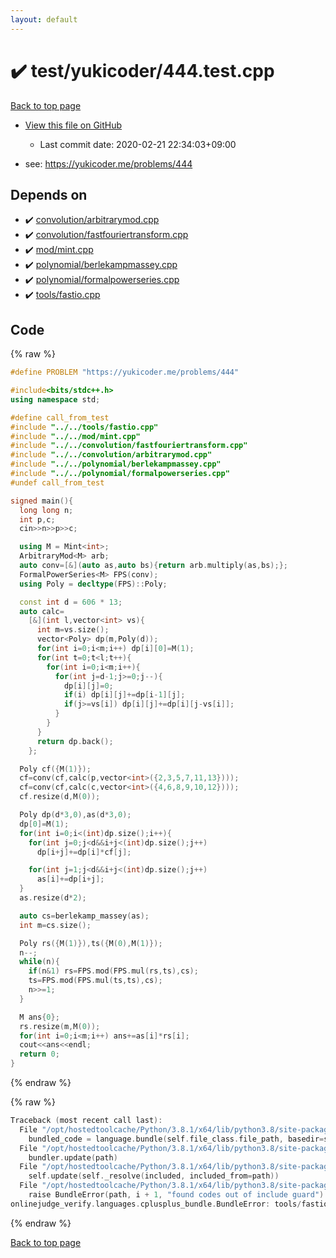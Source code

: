 ```yaml
---
layout: default
---
```


<!-- mathjax config similar to math.stackexchange -->
<script type="text/javascript" async
  src="https://cdnjs.cloudflare.com/ajax/libs/mathjax/2.7.5/MathJax.js?config=TeX-MML-AM_CHTML">
</script>
<script type="text/x-mathjax-config">
  MathJax.Hub.Config({
    TeX: { equationNumbers: { autoNumber: "AMS" }},
    tex2jax: {
      inlineMath: [ ['$','$'] ],
      processEscapes: true
    },
    "HTML-CSS": { matchFontHeight: false },
    displayAlign: "left",
    displayIndent: "2em"
  });
</script>

<script type="text/javascript" src="https://cdnjs.cloudflare.com/ajax/libs/jquery/3.4.1/jquery.min.js"></script>
<script src="https://cdn.jsdelivr.net/npm/jquery-balloon-js@1.1.2/jquery.balloon.min.js" integrity="sha256-ZEYs9VrgAeNuPvs15E39OsyOJaIkXEEt10fzxJ20+2I=" crossorigin="anonymous"></script>
<script type="text/javascript" src="../../../assets/js/copy-button.js"></script>
<link rel="stylesheet" href="../../../assets/css/copy-button.css" />


# :heavy_check_mark: test/yukicoder/444.test.cpp

<a href="../../../index.html">Back to top page</a>

* <a href="{{ site.github.repository_url }}/blob/master/test/yukicoder/444.test.cpp">View this file on GitHub</a>
    - Last commit date: 2020-02-21 22:34:03+09:00


* see: <a href="https://yukicoder.me/problems/444">https://yukicoder.me/problems/444</a>


## Depends on

* :heavy_check_mark: <a href="../../../library/convolution/arbitrarymod.cpp.html">convolution/arbitrarymod.cpp</a>
* :heavy_check_mark: <a href="../../../library/convolution/fastfouriertransform.cpp.html">convolution/fastfouriertransform.cpp</a>
* :heavy_check_mark: <a href="../../../library/mod/mint.cpp.html">mod/mint.cpp</a>
* :heavy_check_mark: <a href="../../../library/polynomial/berlekampmassey.cpp.html">polynomial/berlekampmassey.cpp</a>
* :heavy_check_mark: <a href="../../../library/polynomial/formalpowerseries.cpp.html">polynomial/formalpowerseries.cpp</a>
* :heavy_check_mark: <a href="../../../library/tools/fastio.cpp.html">tools/fastio.cpp</a>


## Code

<a id="unbundled"></a>
{% raw %}
```cpp
#define PROBLEM "https://yukicoder.me/problems/444"

#include<bits/stdc++.h>
using namespace std;

#define call_from_test
#include "../../tools/fastio.cpp"
#include "../../mod/mint.cpp"
#include "../../convolution/fastfouriertransform.cpp"
#include "../../convolution/arbitrarymod.cpp"
#include "../../polynomial/berlekampmassey.cpp"
#include "../../polynomial/formalpowerseries.cpp"
#undef call_from_test

signed main(){
  long long n;
  int p,c;
  cin>>n>>p>>c;

  using M = Mint<int>;
  ArbitraryMod<M> arb;
  auto conv=[&](auto as,auto bs){return arb.multiply(as,bs);};
  FormalPowerSeries<M> FPS(conv);
  using Poly = decltype(FPS)::Poly;

  const int d = 606 * 13;
  auto calc=
    [&](int l,vector<int> vs){
      int m=vs.size();
      vector<Poly> dp(m,Poly(d));
      for(int i=0;i<m;i++) dp[i][0]=M(1);
      for(int t=0;t<l;t++){
        for(int i=0;i<m;i++){
          for(int j=d-1;j>=0;j--){
            dp[i][j]=0;
            if(i) dp[i][j]+=dp[i-1][j];
            if(j>=vs[i]) dp[i][j]+=dp[i][j-vs[i]];
          }
        }
      }
      return dp.back();
    };

  Poly cf({M(1)});
  cf=conv(cf,calc(p,vector<int>({2,3,5,7,11,13})));
  cf=conv(cf,calc(c,vector<int>({4,6,8,9,10,12})));
  cf.resize(d,M(0));

  Poly dp(d*3,0),as(d*3,0);
  dp[0]=M(1);
  for(int i=0;i<(int)dp.size();i++){
    for(int j=0;j<d&&i+j<(int)dp.size();j++)
      dp[i+j]+=dp[i]*cf[j];

    for(int j=1;j<d&&i+j<(int)dp.size();j++)
      as[i]+=dp[i+j];
  }
  as.resize(d*2);

  auto cs=berlekamp_massey(as);
  int m=cs.size();

  Poly rs({M(1)}),ts({M(0),M(1)});
  n--;
  while(n){
    if(n&1) rs=FPS.mod(FPS.mul(rs,ts),cs);
    ts=FPS.mod(FPS.mul(ts,ts),cs);
    n>>=1;
  }

  M ans{0};
  rs.resize(m,M(0));
  for(int i=0;i<m;i++) ans+=as[i]*rs[i];
  cout<<ans<<endl;
  return 0;
}

```
{% endraw %}

<a id="bundled"></a>
{% raw %}
```cpp
Traceback (most recent call last):
  File "/opt/hostedtoolcache/Python/3.8.1/x64/lib/python3.8/site-packages/onlinejudge_verify/docs.py", line 348, in write_contents
    bundled_code = language.bundle(self.file_class.file_path, basedir=self.cpp_source_path)
  File "/opt/hostedtoolcache/Python/3.8.1/x64/lib/python3.8/site-packages/onlinejudge_verify/languages/cplusplus.py", line 63, in bundle
    bundler.update(path)
  File "/opt/hostedtoolcache/Python/3.8.1/x64/lib/python3.8/site-packages/onlinejudge_verify/languages/cplusplus_bundle.py", line 182, in update
    self.update(self._resolve(included, included_from=path))
  File "/opt/hostedtoolcache/Python/3.8.1/x64/lib/python3.8/site-packages/onlinejudge_verify/languages/cplusplus_bundle.py", line 151, in update
    raise BundleError(path, i + 1, "found codes out of include guard")
onlinejudge_verify.languages.cplusplus_bundle.BundleError: tools/fastio.cpp: line 5: found codes out of include guard

```
{% endraw %}

<a href="../../../index.html">Back to top page</a>

